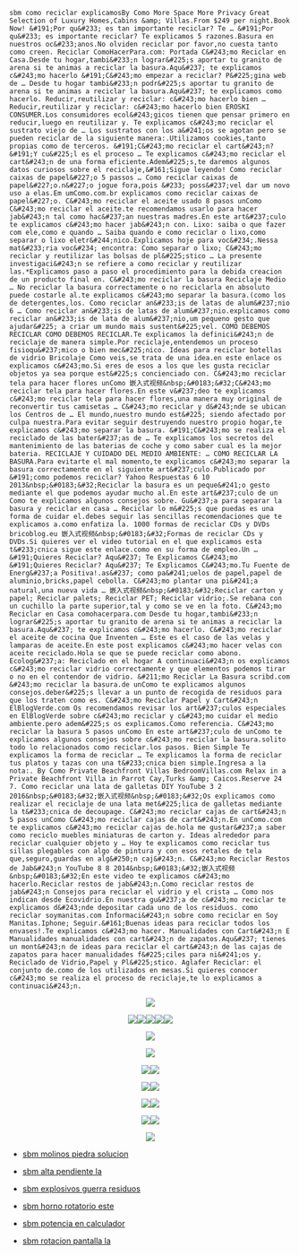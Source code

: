 
```
sbm como reciclar explicamosBy Como More Space More Privacy Great Selection of Luxury Homes,Cabins &amp; Villas.From $249 per night.Book Now! &#191;Por qu&#233; es tan importante reciclar? Te … &#191;Por qu&#233; es importante reciclar? Te explicamos 5 razones.Basura en nuestros oc&#233;anos.No olviden reciclar por favor,no cuesta tanto como creen. Reciclar ComoHacerPara.com: Portada C&#243;mo Reciclar en Casa.Desde tu hogar,tambi&#233;n lograr&#225;s aportar tu granito de arena si te animas a reciclar la basura.Aqu&#237; te explicamos c&#243;mo hacerlo &#191;C&#243;mo empezar a reciclar? P&#225;gina web de … Desde tu hogar tambi&#233;n podr&#225;s aportar tu granito de arena si te animas a reciclar la basura.Aqu&#237; te explicamos como hacerlo. Reducir,reutilizar y reciclar: c&#243;mo hacerlo bien … Reducir,reutilizar y reciclar: c&#243;mo hacerlo bien EROSKI CONSUMER.Los consumidores ecol&#243;gicos tienen que pensar primero en reducir,luego en reutilizar y. Te explicamos c&#243;mo reciclar el sustrato viejo de … Los sustratos con los a&#241;os se agotan pero se pueden reciclar de la siguiente manera:.Utilizamos cookies,tanto propias como de terceros. &#191;C&#243;mo reciclar el cart&#243;n? &#191;Y cu&#225;l es el proceso … Te explicamos c&#243;mo reciclar el cart&#243;n de una forma eficiente.Adem&#225;s,te daremos algunos datos curiosos sobre el reciclaje,&#161;Sigue leyendo! Como reciclar caixas de papel&#227;o 5 passos … Como reciclar caixas de papel&#227;o.n&#227;o jogue fora,pois &#233; poss&#237;vel dar um novo uso a elas.Em umComo.com.br explicamos como reciclar caixas de papel&#227;o. C&#243;mo reciclar el aceite usado 8 pasos unComo C&#243;mo reciclar el aceite.te recomendamos usarlo para hacer jab&#243;n tal como hac&#237;an nuestras madres.En este art&#237;culo te explicamos c&#243;mo hacer jab&#243;n con. Lixo: saiba o que fazer com ele,como e quando … Saiba quando e como reciclar o lixo,como separar o lixo eletr&#244;nico.Explicamos hoje para voc&#234;.Nessa mat&#233;ria voc&#234; encontra: Como separar o lixo; C&#243;mo reciclar y reutilizar las bolsas de pl&#225;stico … La presente investigaci&#243;n se refiere a como reciclar y reutilizar las.*Explicamos paso a paso el procedimiento para la debida creacion de un producto final en. C&#243;mo reciclar la basura Reciclaje Medio … No reciclar la basura correctamente o no reciclarla en absoluto puede costarle al.te explicamos c&#243;mo separar la basura.(como los de detergentes,los. Como reciclar an&#233;is de latas de alum&#237;nio 6 … Como reciclar an&#233;is de latas de alum&#237;nio.explicamos como reciclar an&#233;is de lata de alum&#237;nio,um pequeno gesto que ajudar&#225; a criar um mundo mais sustent&#225;vel. COMO DEBEMOS RECICLAR COMO DEBEMOS RECICLAR.Te explicamos la definici&#243;n de reciclaje de manera simple.Por reciclaje,entendemos un proceso fisioqu&#237;mico o bien mec&#225;nico. Ideas para reciclar botellas de vidrio Bricolaje Como veis,se trata de una idea.en este enlace os explicamos c&#243;mo.Si eres de esos a los que les gusta reciclar objetos ya sea porque est&#225;s concienciado con. C&#243;mo reciclar tela para hacer flores unComo 嵌入式视频&nbsp;&#0183;&#32;C&#243;mo reciclar tela para hacer flores.En este v&#237;deo te explicamos c&#243;mo reciclar tela para hacer flores,una manera muy original de reconvertir tus camisetas … C&#243;mo reciclar y d&#243;nde se ubican los Centros de … El mundo,nuestro mundo est&#225; siendo afectado por culpa nuestra.Para evitar seguir destruyendo nuestro propio hogar,te explicamos c&#243;mo separar la basura. &#191;C&#243;mo se realiza el reciclado de las bater&#237;as de … Te explicamos los secretos del mantenimiento de las baterias de coche y como saber cual es la mejor bateria. RECICLAJE Y CUIDADO DEL MEDIO AMBIENTE: … COMO RECICLAR LA BASURA.Para evitarte el mal momento,te explicamos c&#243;mo separar la basura correctamente en el siguiente art&#237;culo.Publicado por &#191;como podemos reciclar? Yahoo Respuestas 6 10 2013&nbsp;&#0183;&#32;Reciclar la basura es un peque&#241;o gesto mediante el que podemos ayudar mucho al.En este art&#237;culo de un Como te explicamos algunos consejos sobre. Gu&#237;a para separar la basura y reciclar en casa … Reciclar lo m&#225;s que puedas es una forma de cuidar el.debes seguir las sencillas recomendaciones que te explicamos a.como enfatiza la. 1000 formas de reciclar CDs y DVDs bricoblog.eu 嵌入式视频&nbsp;&#0183;&#32;Formas de reciclar CDs y DVDs.Si quieres ver el video tutorial en el que explicamos esta t&#233;cnica sigue este enlace.como en su forma de empleo.Un … &#191;Quieres Reciclar? Aqu&#237; Te Explicamos C&#243;mo &#191;Quieres Reciclar? Aqu&#237; Te Explicamos C&#243;mo.Tu Fuente de Energ&#237;a Positiva!.as&#237; como pa&#241;uelos de papel,papel de aluminio,bricks,papel cebolla. C&#243;mo plantar una pi&#241;a natural,una nueva vida … 嵌入式视频&nbsp;&#0183;&#32;Reciclar carton y papel; Reciclar palets; Reciclar PET; Reciclar vidrio;.Se rebana con un cuchillo la parte superior,tal y como se ve en la foto. C&#243;mo Reciclar en Casa comohacerpara.com Desde tu hogar,tambi&#233;n lograr&#225;s aportar tu granito de arena si te animas a reciclar la basura.Aqu&#237; te explicamos c&#243;mo hacerlo. C&#243;mo reciclar el aceite de cocina Que Inventen … Este es el caso de las velas y lamparas de aceite.En este post explicamos c&#243;mo hacer velas con aceite reciclado.Hola se que se puede reciclar como abono. Ecolog&#237;a: Reciclado en el hogar A continuaci&#243;n os explicamos c&#243;mo reciclar vidrio correctamente y que elementos podemos tirar o no en el contendor de vidrio. &#211;mo Reciclar La Basura scribd.com &#243;mo reciclar la basura.de unComo te explicamos algunos consejos.deber&#225;s llevar a un punto de recogida de residuos para que los traten como es. C&#243;mo Reciclar Papel y Cart&#243;n ElBlogVerde.com Os recomendamos revisar los art&#237;culos especiales en ElBlogVerde sobre c&#243;mo reciclar y c&#243;mo cuidar el medio ambiente.pero adem&#225;s os explicamos.Como referencia. C&#243;mo reciclar la basura 5 pasos unComo En este art&#237;culo de unComo te explicamos algunos consejos sobre c&#243;mo reciclar la basura.solito todo lo relacionados como reciclar.los pasos. Bien Simple Te explicamos la forma de reciclar … Te explicamos la forma de reciclar tus platos y tazas con una t&#233;cnica bien simple.Ingresa a la nota:. By Como Private Beachfront Villas BedroomVillas.com Relax in a Private Beachfront Villa in Parrot Cay,Turks &amp; Caicos.Reserve 24 7. Como reciclar una lata de galletas DIY YouTube 3 2 2016&nbsp;&#0183;&#32;嵌入式视频&nbsp;&#0183;&#32;Os explicamos como realizar el reciclaje de una lata met&#225;lica de galletas mediante la t&#233;cnica de decoupage. C&#243;mo reciclar cajas de cart&#243;n 5 pasos unComo C&#243;mo reciclar cajas de cart&#243;n.En unComo.com te explicamos c&#243;mo reciclar cajas de.hola me gustar&#237;a saber como reciclo muebles miniaturas de carton y. Ideas alrededor para reciclar cualquier objeto y … Hoy te explicamos como reciclar tus sillas plegables con algo de pintura y con esos retales de tela que,seguro,guardas en alg&#250;n caj&#243;n. C&#243;mo Reciclar Restos de Jab&#243;n YouTube 8 8 2014&nbsp;&#0183;&#32;嵌入式视频&nbsp;&#0183;&#32;En este video te explicamos c&#243;mo hacerlo.Reciclar restos de jab&#243;n.Como reciclar restos de jab&#243;n Consejos para reciclar el vidrio y el crista … Como nos indican desde Ecovidrio.En nuestra gu&#237;a de c&#243;mo reciclar te explicamos d&#243;nde depositar cada uno de los residuos. como reciclar soymanitas.com Informaci&#243;n sobre como reciclar en Soy Manitas.Iphone; Seguir.&#161;Buenas ideas para reciclar todos los envases!.Te explicamos c&#243;mo hacer. Manualidades con Cart&#243;n E Manualidades manualidades con cart&#243;n de zapatos.Aqu&#237; tienes un mont&#243;n de ideas para reciclar el cart&#243;n de las cajas de zapatos para hacer manualidades f&#225;ciles para ni&#241;os y. Reciclado de Vidrio,Papel y Pl&#225;stico. Aglafer Reciclar: el conjunto de.como de los utilizados en mesas.Si quieres conocer c&#243;mo se realiza el proceso de reciclaje,te lo explicamos a continuaci&#243;n. 
```

<div align="center">

<a href="https://es-crusher.shibang-china.com/github&k=sbm+como+reciclar+explicamos"><img src="https://static.shibang-china.com/es/crusher/logo.jpg"></a>

<a href="https://es-crusher.shibang-china.com/github&k=sbm+como+reciclar+explicamos"><img src="https://static.shibang-china.com/es/crusher/index.jpg"></a><a href="https://es-crusher.shibang-china.com/material.htmlgithub&k=sbm+como+reciclar+explicamos"><img src="https://static.shibang-china.com/es/crusher/material.jpg"></a><a href="https://es-crusher.shibang-china.com/application.htmlgithub&k=sbm+como+reciclar+explicamos"><img src="https://static.shibang-china.com/es/crusher/application.jpg"></a><a href="https://es-crusher.shibang-china.com/aboutus.htmlgithub&k=sbm+como+reciclar+explicamos"><img src="https://static.shibang-china.com/es/crusher/aboutus.jpg"></a><a href="https://es-crusher.shibang-china.com/contact.htmlgithub&k=sbm+como+reciclar+explicamos"><img src="https://static.shibang-china.com/es/crusher/contact.jpg"></a>

<a href="https://es-crusher.shibang-china.com/github&k=sbm+como+reciclar+explicamos"><img src="https://static.shibang-china.com/es/crusher/banner.jpg"></a>

<a href="https://swt.shibang-china.com/github&k=sbm+como+reciclar+explicamos"><img src="https://static.shibang-china.com/es/crusher/text.jpg"></a>

<a href="https://swt.shibang-china.com/github&k=sbm+como+reciclar+explicamos"><img src="https://static.shibang-china.com/es/crusher/chat.jpg"></a><a href="https://es-crusher.shibang-china.com/contact.htmlgithub&k=sbm+como+reciclar+explicamos"><img src="https://static.shibang-china.com/es/crusher/message.jpg"></a>

<a href="https://es-crusher.shibang-china.com/products/pe.htmlgithub&k=sbm+como+reciclar+explicamos"><img src="https://static.shibang-china.com/es/crusher/pe.jpg"></a><a href="https://es-crusher.shibang-china.com/products/pf.htmlgithub&k=sbm+como+reciclar+explicamos"><img src="https://static.shibang-china.com/es/crusher/pf.jpg"></a>

<a href="https://es-crusher.shibang-china.com/products/hpt.htmlgithub&k=sbm+como+reciclar+explicamos"><img src="https://static.shibang-china.com/es/crusher/hpt.jpg"></a><a href="https://es-crusher.shibang-china.com/products/vsi.htmlgithub&k=sbm+como+reciclar+explicamos"><img src="https://static.shibang-china.com/es/crusher/vsi.jpg"></a>

<a href="https://es-crusher.shibang-china.com/products/klv.htmlgithub&k=sbm+como+reciclar+explicamos"><img src="https://static.shibang-china.com/es/crusher/klv.jpg"></a><a href="https://es-crusher.shibang-china.com/products/portable.htmlgithub&k=sbm+como+reciclar+explicamos"><img src="https://static.shibang-china.com/es/crusher/portable.jpg"></a>

<a href="https://swt.shibang-china.com/github&k=sbm+como+reciclar+explicamos"><img src="https://static.shibang-china.com/es/crusher/case.jpg"></a>

</div>


* [sbm molinos piedra solucion](sbm%20molinos%20piedra%20solucion.md)

* [sbm alta pendiente la](sbm%20alta%20pendiente%20la.md)

* [sbm explosivos guerra residuos](sbm%20explosivos%20guerra%20residuos.md)

* [sbm horno rotatorio este](sbm%20horno%20rotatorio%20este.md)

* [sbm potencia en calculador](sbm%20potencia%20en%20calculador.md)

* [sbm rotacion pantalla la](sbm%20rotacion%20pantalla%20la.md)